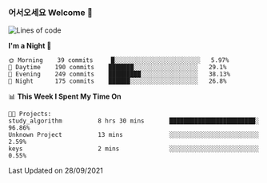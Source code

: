 ### 어서오세요 Welcome 👋

<!--START_SECTION:waka-->
![Lines of code](https://img.shields.io/badge/From%20Hello%20World%20I%27ve%20Written-424748%20lines%20of%20code-blue)

**I'm a Night 🦉** 

```text
🌞 Morning    39 commits     █░░░░░░░░░░░░░░░░░░░░░░░░   5.97% 
🌆 Daytime    190 commits    ███████░░░░░░░░░░░░░░░░░░   29.1% 
🌃 Evening    249 commits    █████████░░░░░░░░░░░░░░░░   38.13% 
🌙 Night      175 commits    ██████░░░░░░░░░░░░░░░░░░░   26.8%

```


📊 **This Week I Spent My Time On** 

```text
🐱‍💻 Projects: 
study_algorithm          8 hrs 30 mins       ████████████████████████░   96.86% 
Unknown Project          13 mins             ░░░░░░░░░░░░░░░░░░░░░░░░░   2.59% 
keys                     2 mins              ░░░░░░░░░░░░░░░░░░░░░░░░░   0.55%

```


 Last Updated on 28/09/2021
<!--END_SECTION:waka-->
